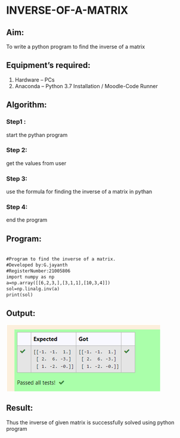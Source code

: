 # INVERSE-OF-A-MATRIX
## Aim:
To write a python program to find the inverse of a matrix
## Equipment’s required:
1. 	Hardware – PCs
2. 	Anaconda – Python 3.7 Installation / Moodle-Code Runner
## Algorithm:
### Step1 : 
start the pythan program
### Step 2: 
get the values from user
### Step 3: 
use the formula for finding the inverse of a matrix in pythan
### Step 4: 
end the program

## Program:
~~~

#Program to find the inverse of a matrix.
#Developed by:G.jayanth
#RegisterNumber:21005806
import numpy as np
a=np.array([[6,2,3,],[3,1,1],[10,3,4]])
sol=np.linalg.inv(a)
print(sol)
~~~
## Output:
![OUTPUT](/IMAGES/IMG1.png)

## Result:
Thus the inverse of given matrix is successfully solved using python program

